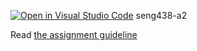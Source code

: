 [![Open in Visual Studio Code](https://classroom.github.com/assets/open-in-vscode-718a45dd9cf7e7f842a935f5ebbe5719a5e09af4491e668f4dbf3b35d5cca122.svg)](https://classroom.github.com/online_ide?assignment_repo_id=13678042&assignment_repo_type=AssignmentRepo)
seng438-a2

Read [the assignment guideline](seng438-a2.md) 
